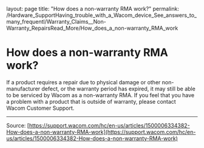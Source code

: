 layout: page
title: "How does a non-warranty RMA work?"
permalink: /Hardware_SupportHaving_trouble_with_a_Wacom_device_See_answers_to_many_frequentl/Warranty_Claims__Non-Warranty_RepairsRead_More/How_does_a_non-warranty_RMA_work

# How does a non-warranty RMA work?

If a product requires a repair due to physical damage or other non-manufacturer defect, or the warranty period has expired, it may still be able to be serviced by Wacom as a non-warranty RMA. If you feel that you have a problem with a product that is outside of warranty, please contact Wacom Customer Support.

---
Source: [https://support.wacom.com/hc/en-us/articles/1500006334382-How-does-a-non-warranty-RMA-work](https://support.wacom.com/hc/en-us/articles/1500006334382-How-does-a-non-warranty-RMA-work)
